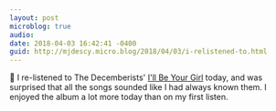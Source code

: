 ```yaml
---
layout: post
microblog: true
audio: 
date: 2018-04-03 16:42:41 -0400
guid: http://mjdescy.micro.blog/2018/04/03/i-relistened-to.html
---
```

🎵 I re-listened to The Decemberists' [I'll Be Your Girl](https://itunes.apple.com/us/album/ill-be-your-girl/1333620066) today, and was surprised that all the songs sounded like I had always known them. I enjoyed the album a lot more today than on my first listen.
